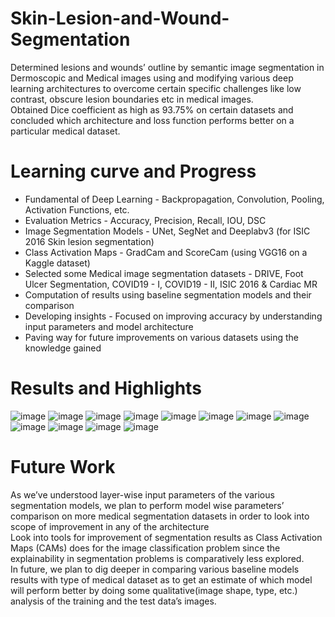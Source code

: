 # Skin-Lesion-and-Wound-Segmentation
Determined lesions and wounds’ outline by semantic image segmentation in Dermoscopic and Medical images using and modifying various deep learning architectures to overcome certain specific challenges like low contrast, obscure lesion boundaries
etc in medical images.</Br>
Obtained Dice coefficient as high as 93.75% on certain datasets and concluded which architecture and loss function performs
better on a particular medical dataset.</Br>

# Learning curve and Progress
* Fundamental of Deep Learning - Backpropagation, Convolution, Pooling, Activation Functions, etc. </Br>
* Evaluation Metrics - Accuracy, Precision, Recall, IOU, DSC </Br>
* Image Segmentation Models - UNet, SegNet and Deeplabv3 (for ISIC 2016 Skin lesion segmentation) </Br>
* Class Activation Maps - GradCam and ScoreCam (using VGG16 on a Kaggle dataset) </Br>
* Selected some Medical image segmentation datasets - DRIVE, Foot Ulcer Segmentation, COVID19 - I, COVID19 - II, ISIC 2016 & Cardiac MR  </Br>
* Computation of results using baseline segmentation models and their comparison </Br>
* Developing insights - Focused on improving accuracy by understanding input parameters and model architecture </Br>
* Paving way for future improvements on various datasets using the knowledge gained </Br>

# Results and Highlights 
![image](https://user-images.githubusercontent.com/71214127/197967196-78b93ebb-32e9-4690-9a4f-18bc165faedb.png)
![image](https://user-images.githubusercontent.com/71214127/197967312-fe930891-f524-4c42-bd4a-3a3d88af9f81.png)
![image](https://user-images.githubusercontent.com/71214127/197967375-86744e18-ab94-4d8c-a271-0a24b1be24e6.png)
![image](https://user-images.githubusercontent.com/71214127/197967464-5eea161c-d83d-4256-881d-d60e57aeb826.png)
![image](https://user-images.githubusercontent.com/71214127/197967559-a8735fb1-358a-48ad-af9e-fcdb7142034b.png)
![image](https://user-images.githubusercontent.com/71214127/197967811-83d7fcd8-d677-4831-933a-83d40fa367b1.png)
![image](https://user-images.githubusercontent.com/71214127/197967886-55f6b168-8f52-4dab-8fae-e4fac2efc1c9.png)
![image](https://user-images.githubusercontent.com/71214127/197967974-e12affbc-b2e7-4aa5-b64b-42e2f2f29093.png)
![image](https://user-images.githubusercontent.com/71214127/197968075-8693d846-0c63-4d77-afde-8be55e229323.png)
![image](https://user-images.githubusercontent.com/71214127/197968132-e87f48a4-9191-486f-a86f-f8f88a1b03f1.png)
![image](https://user-images.githubusercontent.com/71214127/197968233-1843b18b-02a8-4711-80dc-845a39b15fd7.png)
![image](https://user-images.githubusercontent.com/71214127/197968291-c15d7cf4-6192-44ca-b0bb-279b3d6b8d8c.png)
</Br>
# Future Work  
As we’ve understood  layer-wise input parameters of the various segmentation models, we plan to perform model wise parameters’ comparison on more medical segmentation datasets in order to look into scope of improvement in any of the architecture</Br>
Look into tools for improvement of segmentation results as Class Activation Maps (CAMs) does for the image classification problem since the explainability in segmentation problems is comparatively less explored.</Br>
In future, we plan to dig deeper in comparing  various baseline models results with type of medical dataset as to get an estimate of which model will perform better by doing some qualitative(image shape, type, etc.) analysis of the training and the test data’s images.</Br> 


